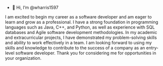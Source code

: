 - 👋 Hi, I’m @wharris1597

I am excited to begin my career as a software developer and am eager to learn and grow as a professional. I have a strong foundation in programming languages such as Java, C++, and Python, as well as experience with SQL databases and Agile software development methodologies. In my academic and extracurricular projects, I have demonstrated my problem-solving skills and ability to work effectively in a team. I am looking forward to using my skills and knowledge to contribute to the success of a company as an entry-level software developer. Thank you for considering me for opportunities in your organization.
